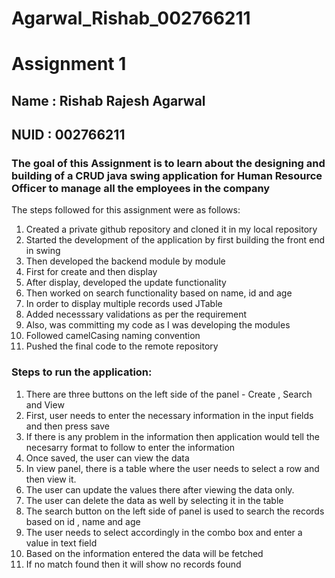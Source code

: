# Agarwal_Rishab_002766211

# Assignment 1

## Name : Rishab Rajesh Agarwal

## NUID : 002766211

### The goal of this Assignment is to learn about the designing and building of a CRUD java swing application for Human Resource Officer to manage all the employees in the company

The steps followed for this assignment were as follows:
1. Created a private github repository and cloned it in my local repository
2. Started the development of the application by first building the front end in swing
3. Then developed the backend module by module
4. First for create and then display 
5. After display, developed the update functionality
6. Then worked on search functionality based on name, id and age
7. In order to display multiple records used JTable 
8. Added necesssary validations as per the requirement
9. Also, was committing my code as I was developing the modules
10. Followed camelCasing naming convention
11. Pushed the final code to the remote repository


### Steps to run the application:
1. There are three buttons on the left side of the panel - Create , Search and View
2. First, user needs to enter the necessary information in the input fields and then press save
3. If there is any problem in the information then application would tell the necesarry format to follow to enter the information
4. Once saved, the user can view the data 
5. In view panel, there is a table where the user needs to select a row and then view it.
6. The user can update the values there after viewing the data only.
7. The user can delete the data as well by selecting it in the table 
8. The search button on the left side of panel is used to search the records based on id , name and age
9. The user needs to select accordingly in the combo box and enter a value in text field 
10. Based on the information entered the data will be fetched 
11. If no match found then it will show no records found